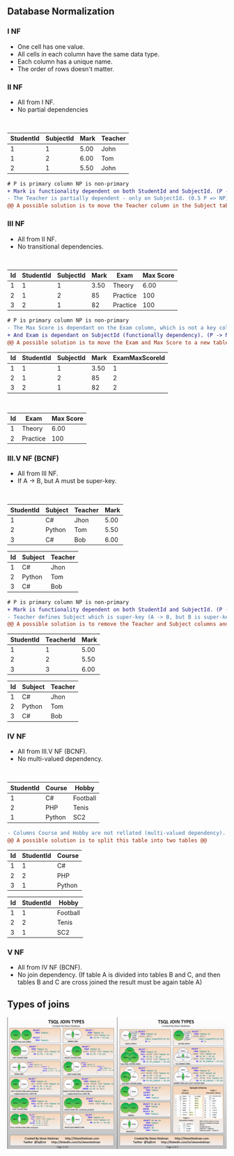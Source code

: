 ## Database Normalization

### I NF
- One cell has one value.
- All cells in each column have the same data type.
- Each column has a unique name.
- The order of rows doesn't matter.
    
### II NF
- All from I NF.
- No partial dependencies
  
<br />

| StudentId | SubjectId | Mark | Teacher |
|-----------|-----------|------|---------|
|     1     |     1     | 5.00 |  John   |  
|     1     |     2     | 6.00 |  Tom    |  
|     2     |     1     | 5.50 |  John   |  
     
```diff 
# P is primary column NP is non-primary
+ Mark is functionality dependent on both StudentId and SubjectId. (P -> NP)
- The Teacher is partially dependent - only on SubjectId. (0.5 P => NP)
@@ A possible solution is to move the Teacher column in the Subject table. @@
```

### III NF
- All from II NF.
- No transitional dependencies.

<br />    

| Id | StudentId | SubjectId | Mark |   Exam   | Max Score |
|----|-----------|-----------|------|----------|-----------|
| 1  |     1     |     1     | 3.50 |  Theory  |   6.00    |
| 2  |     1     |     2     |  85  | Practice |    100    |
| 3  |     2     |     1     |  82  | Practice |    100    |


```diff 
# P is primary column NP is non-primary
- The Max Score is dependant on the Exam column, which is not a key column (transitional dependency). (A -> B, B -> C => A -> C) (NP -> NP)
+ And Exam is dependant on SubjectId (functionally dependency). (P -> NP)
@@ A possible solution is to move the Exam and Max Score to a new table and add a column with a foreign key pointing to the new table. @@
```

| Id | StudentId | SubjectId | Mark | ExamMaxScoreId |
|----|-----------|-----------|------|----------------|
| 1  |     1     |     1     | 3.50 |       1        |
| 2  |     1     |     2     |  85  |       2        |
| 3  |     2     |     1     |  82  |       2        |

<br />

| Id |   Exam   | Max Score |
|----|----------|-----------|
| 1  |  Theory  |   6.00    |
| 2  | Practice |    100    |

### III.V NF (BCNF)
- All from III NF.
- If A -> B, but A must be super-key.

<br />
    
| StudentId |  Subject  |  Teacher  |  Mark  |
|-----------|-----------|-----------|--------|
|     1     |     C#    |   Jhon    |  5.00  |
|     2     |   Python  |    Tom    |  5.50  |
|     3     |     C#    |    Bob    |  6.00  |


| Id |  Subject  |  Teacher  |
|----|-----------|-----------|
| 1  |     C#    |   Jhon    |
| 2  |   Python  |    Tom    |
| 3  |     C#    |    Bob    |

```diff 
# P is primary column NP is non-primary
+ Mark is functionality dependent on both StudentId and SubjectId. (P -> NP)
- Teacher defines Subject which is super-key (A -> B, but B is super-key) (NP -> P)
@@ A possible solution is to remove the Teacher and Subject columns and to point to Teacher table @@
```

| StudentId |  TeacherId  |  Mark  |
|-----------|-------------|--------|
|     1     |      1      |  5.00  |
|     2     |      2      |  5.50  |
|     3     |      3      |  6.00  |


| Id |  Subject  |  Teacher  |
|----|-----------|-----------|
| 1  |     C#    |   Jhon    |
| 2  |   Python  |    Tom    |
| 3  |     C#    |    Bob    |

### IV NF
- All from III.V NF (BCNF).
- No multi-valued dependency.

<br />

| StudentId |  Course  |  Hobby   |
|-----------|----------|----------|
|     1     |    C#    | Football |
|     2     |    PHP   |  Tenis   |
|     1     |  Python  |   SC2    |

```diff 
- Columns Course and Hobby are not rellated (multi-valued dependency).
@@ A possible solution is to split this table into two tables @@
```

| Id | StudentId |  Course  |
|----|-----------|----------|
| 1  |     1     |    C#    |
| 2  |     2     |    PHP   |
| 3  |     1     |  Python  |

   
| Id | StudentId |  Hobby   |
|----|-----------|----------|
| 1  |     1     | Football |
| 2  |     2     |  Tenis   |
| 3  |     1     |   SC2    |


### V NF
- All from IV NF (BCNF).
- No join dependency. (If table A is divided into tables B and C, and then tables B and C are cross joined the result must be again table A)


## Types of joins

![Types of Joins](T-SQL%20Joins.png "Types of Joins")
